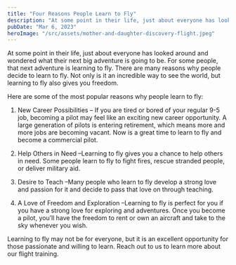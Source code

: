 ```yaml
---
title: "Four Reasons People Learn to Fly"
description: "At some point in their life, just about everyone has looked around and wondered what their next big adventure is going to be. For some people, that next adventure is learning to fly. "
pubDate: "Mar 6, 2023"
heroImage: "/src/assets/mother-and-daughter-discovery-flight.jpeg"
---
```


At some point in their life, just about everyone has looked around and wondered what their next big adventure is going to be. For some people, that next adventure is learning to fly. There are many reasons why people decide to learn to fly. Not only is it an incredible way to see the world, but learning to fly also gives you freedom.

Here are some of the most popular reasons why people learn to fly:

1. New Career Possibilities – If you are tired or bored of your regular 9-5 job, becoming a pilot may feel like an exciting new career opportunity. A large generation of pilots is entering retirement, which means more and more jobs are becoming vacant. Now is a great time to learn to fly and become a commercial pilot.

2. Help Others in Need –Learning to fly gives you a chance to help others in need. Some people learn to fly to fight fires, rescue stranded people, or deliver military aid.

3. Desire to Teach –Many people who learn to fly develop a strong love and passion for it and decide to pass that love on through teaching.

4. A Love of Freedom and Exploration –Learning to fly is perfect for you if you have a strong love for exploring and adventures. Once you become a pilot, you’ll have the freedom to rent or own an aircraft and take to the sky whenever you wish.

Learning to fly may not be for everyone, but it is an excellent opportunity for those passionate and willing to learn. Reach out to us to learn more about our flight training.
